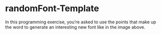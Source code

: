 # randomFont-Template

In this programming exercise, you’re asked to use the points that make up the word to generate an interesting new font like in the image above.